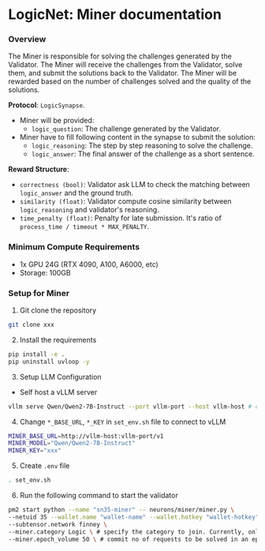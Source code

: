 # LogicNet: Miner documentation

### Overview

The Miner is responsible for solving the challenges generated by the Validator. The Miner will receive the challenges from the Validator, solve them, and submit the solutions back to the Validator. The Miner will be rewarded based on the number of challenges solved and the quality of the solutions.

**Protocol**: `LogicSynapse`. 
- Miner will be provided:
    - `logic_question`: The challenge generated by the Validator.
- Miner have to fill following content in the synapse to submit the solution:
    - `logic_reasoning`: The step by step reasoning to solve the challenge.
    - `logic_answer`: The final answer of the challenge as a short sentence.

**Reward Structure**:
- `correctness (bool)`: Validator ask LLM to check the matching between `logic_answer` and the ground truth.
- `similarity (float)`: Validator compute cosine similarity between `logic_reasoning` and validator's reasoning.
- `time_penalty (float)`: Penalty for late submission. It's ratio of `process_time / timeout * MAX_PENALTY`.

### Minimum Compute Requirements
- 1x GPU 24G (RTX 4090, A100, A6000, etc)
- Storage: 100GB

### Setup for Miner
1. Git clone the repository
```bash
git clone xxx
```
2. Install the requirements
```bash
pip install -e .
pip uninstall uvloop -y
```
3. Setup LLM Configuration
- Self host a vLLM server
```bash
vllm serve Qwen/Qwen2-7B-Instruct --port vllm-port --host vllm-host # change port and host to your preference
```
4. Change `*_BASE_URL`, `*_KEY` in `set_env.sh` file to connect to vLLM
```bash
MINER_BASE_URL=http://vllm-host:vllm-port/v1
MINER_MODEL="Qwen/Qwen2-7B-Instruct"
MINER_KEY="xxx"
```
5. Create `.env` file
```bash
. set_env.sh
```
6. Run the following command to start the validator
```bash
pm2 start python --name "sn35-miner" -- neurons/miner/miner.py \
--netuid 35 --wallet.name "wallet-name" --wallet.hotkey "wallet-hotkey" \
--subtensor.network finney \
--miner.category Logic \ # specify the category to join. Currently, only Logic is supported
--miner.epoch_volume 50 \ # commit no of requests to be solved in an epoch. It will affect the reward calculation
```


